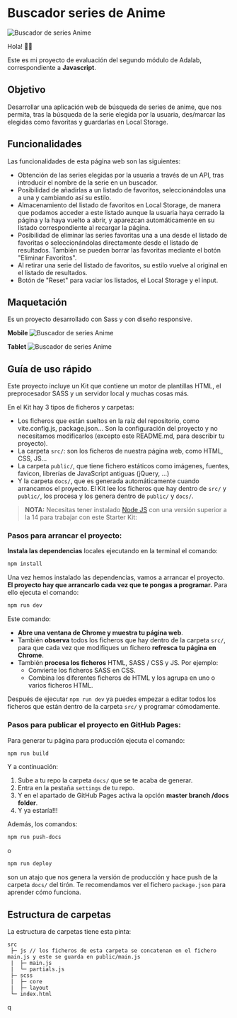 # Buscador series de Anime

![Buscador de series Anime](/public/images/buscador1.png)

Hola! 👩‍💻

Este es mi proyecto de evaluación del segundo módulo de Adalab, correspondiente a **Javascript**.

## Objetivo

Desarrollar una aplicación web de búsqueda de series de anime, que nos permita, tras la búsqueda de la serie elegida por la usuaria,
des/marcar las elegidas como favoritas y guardarlas en Local Storage.


## Funcionalidades

Las funcionalidades de esta página web son las siguientes:

- Obtención de las series elegidas por la usuaria a través de un API, tras introducir el nombre de la serie en un buscador.
- Posibilidad de añadirlas a un listado de favoritos, seleccionándolas una a una y cambiando así su estilo.
- Almacenamiento del listado de favoritos en Local Storage, de manera que podamos acceder a este listado aunque la usuaria haya cerrado la página y la haya vuelto a abrir, y aparezcan automáticamente en su listado correspondiente al recargar la página.
- Posibilidad de eliminar las series favoritas una a una desde el listado de favoritas o seleccionándolas directamente desde el listado de resultados. También se pueden borrar las favoritas mediante el botón "Eliminar Favoritos".
- Al retirar una serie del listado de favoritos, su estilo vuelve al original en el listado de resultados.
- Botón de "Reset" para vaciar los listados, el Local Storage y el input.

## Maquetación

Es un proyecto desarrollado con Sass y con diseño responsive.

**Mobile**
![Buscador de series Anime](/public/images/buscador3.png)

**Tablet**
![Buscador de series Anime](/public/images/buscador2.png)


## Guía de uso rápido

Este proyecto incluye un Kit que contiene un motor de plantillas HTML, el preprocesador SASS y un servidor local y muchas cosas más.

En el Kit hay 3 tipos de ficheros y carpetas:

- Los ficheros que están sueltos en la raíz del repositorio, como vite.config.js, package.json... Son la configuración del proyecto y no necesitamos modificarlos (excepto este README.md, para describir tu proyecto).
- La carpeta `src/`: son los ficheros de nuestra página web, como HTML, CSS, JS...
- La carpeta `public/`, que tiene fichero estáticos como imágenes, fuentes, favicon, librerías de JavaScript antiguas (jQuery, ...)
- Y la carpeta `docs/`, que es generada automáticamente cuando arrancamos el proyecto. El Kit lee los ficheros que hay dentro de `src/` y `public/`, los procesa y los genera dentro de `public/` y `docs/`.



> **NOTA:** Necesitas tener instalado [Node JS](https://nodejs.org/) con una versión superior a la 14 para trabajar con este Starter Kit:


### Pasos para arrancar el proyecto:

**Instala las dependencias** locales ejecutando en la terminal el comando:

```bash
npm install
```
Una vez hemos instalado las dependencias, vamos a arrancar el proyecto. **El proyecto hay que arrancarlo cada vez que te pongas a programar.** Para ello ejecuta el comando:

```bash
npm run dev
```

Este comando:

- **Abre una ventana de Chrome y muestra tu página web**.
- También **observa** todos los ficheros que hay dentro de la carpeta `src/`, para que cada vez que modifiques un fichero **refresca tu página en Chrome**.
- También **procesa los ficheros** HTML, SASS / CSS y JS. Por ejemplo:
   - Convierte los ficheros SASS en CSS.
   - Combina los diferentes ficheros de HTML y los agrupa en uno o varios ficheros HTML.

Después de ejecutar `npm run dev` ya puedes empezar a editar todos los ficheros que están dentro de la carpeta `src/` y programar cómodamente.

### Pasos para publicar el proyecto en GitHub Pages:

Para generar tu página para producción ejecuta el comando:

```bash
npm run build
```

Y a continuación:

1. Sube a tu repo la carpeta `docs/` que se te acaba de generar.
1. Entra en la pestaña `settings` de tu repo.
1. Y en el apartado de GitHub Pages activa la opción **master branch /docs folder**.
1. Y ya estaría!!!

Además, los comandos:

```bash
npm run push-docs
```
o

```bash
npm run deploy
```

son un atajo que nos genera la versión de producción y hace push de la carpeta `docs/` del tirón. Te recomendamos ver el fichero `package.json` para aprender cómo funciona.


## Estructura de carpetas

La estructura de carpetas tiene esta pinta:

```
src
 ├─ js // los ficheros de esta carpeta se concatenan en el fichero main.js y este se guarda en public/main.js
 |  ├─ main.js
 |  └─ partials.js
 ├─ scss
 |  ├─ core
 |  ├─ layout
 └─ index.html
```

q
